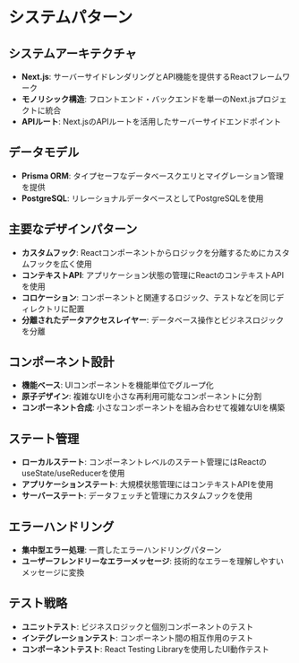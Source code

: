 # システムパターン

## システムアーキテクチャ

- **Next.js**: サーバーサイドレンダリングとAPI機能を提供するReactフレームワーク
- **モノリシック構造**: フロントエンド・バックエンドを単一のNext.jsプロジェクトに統合
- **APIルート**: Next.jsのAPIルートを活用したサーバーサイドエンドポイント

## データモデル

- **Prisma ORM**: タイプセーフなデータベースクエリとマイグレーション管理を提供
- **PostgreSQL**: リレーショナルデータベースとしてPostgreSQLを使用

## 主要なデザインパターン

- **カスタムフック**: Reactコンポーネントからロジックを分離するためにカスタムフックを広く使用
- **コンテキストAPI**: アプリケーション状態の管理にReactのコンテキストAPIを使用
- **コロケーション**: コンポーネントと関連するロジック、テストなどを同じディレクトリに配置
- **分離されたデータアクセスレイヤー**: データベース操作とビジネスロジックを分離

## コンポーネント設計

- **機能ベース**: UIコンポーネントを機能単位でグループ化
- **原子デザイン**: 複雑なUIを小さな再利用可能なコンポーネントに分割
- **コンポーネント合成**: 小さなコンポーネントを組み合わせて複雑なUIを構築

## ステート管理

- **ローカルステート**: コンポーネントレベルのステート管理にはReactのuseState/useReducerを使用
- **アプリケーションステート**: 大規模状態管理にはコンテキストAPIを使用
- **サーバーステート**: データフェッチと管理にカスタムフックを使用

## エラーハンドリング

- **集中型エラー処理**: 一貫したエラーハンドリングパターン
- **ユーザーフレンドリーなエラーメッセージ**: 技術的なエラーを理解しやすいメッセージに変換

## テスト戦略

- **ユニットテスト**: ビジネスロジックと個別コンポーネントのテスト
- **インテグレーションテスト**: コンポーネント間の相互作用のテスト
- **コンポーネントテスト**: React Testing Libraryを使用したUI動作テスト
